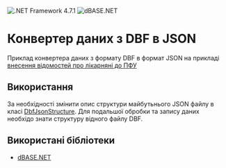 ![.NET Framework 4.7.1](https://img.shields.io/badge/.NET%20Framework-4.7-green)
![dBASE.NET](https://img.shields.io/badge/dBASE.NET-1.2.1-green)

# Конвертер даних з DBF в JSON
Приклад конвертера даних з формату DBF в формат JSON на прикладі [внесення відомостей про лікарняні до ПФУ](https://www.pfu.gov.ua/2155675-yak-zavantazhyty-informatsiyu-pro-likarnyani-sformovani-v-programnomu-zabezpechenni-vedennya-buhgalterskogo-obliku-strahuvalnyka-u-zayavu-rozrahunok-na-vebportali-pensijnogo-fondu-ukrayiny "Натисніть щоб відкрити посилання")

## Використання
За необхідності змінити опис структури майбутьнього JSON файлу в класі [DbfJsonStructure](DbfToJson/DbfToJson/DbfToJson/DbfJsonStructure.cs "Натисніть щоб переглянути код"). Для подальшої обробки та запису даних необхідо знати структуру відного файлу DBF.

## Використані бібліотеки
* [dBASE.NET](https://github.com/henck/dBASE.NET "Натисніть щоб відкрити репозиторій бібліотеки")